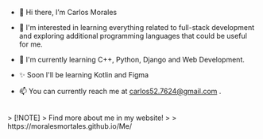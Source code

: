 - 👋 Hi there, I’m Carlos Morales
  
- 🦅 I'm interested in learning everything related to full-stack development and exploring additional programming languages that could be useful for me.
  
- 🌱 I'm currently learning C++, Python, Django and Web Development.

- ✨ Soon I'll be learning Kotlin and Figma
  
- 📫 You can currently reach me at carlos52.7624@gmail.com .
<br><br>
<div style="margin:center;">
> [!NOTE]  
> Find more about me in my website!
>
> https://moralesmortales.github.io/Me/
</div>
